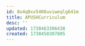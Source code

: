 ```yaml
---
id: 8o4q8xx5406uviweqlg641m
title: APUSHCurriculum
desc: ''
updated: 1738463306438
created: 1738458307805
---
```

